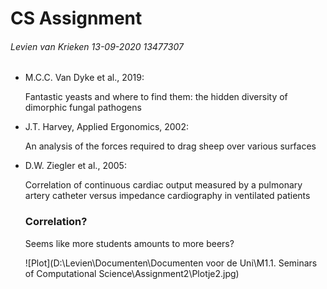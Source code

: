 <h1> CS Assignment </h1>

###### Levien van Krieken 	13-09-2020	13477307

* M.C.C. Van Dyke et al., 2019: 

  Fantastic yeasts and where to find them: the hidden diversity of dimorphic fungal pathogens

* J.T. Harvey, Applied Ergonomics, 2002: 

  An analysis of the forces required to drag sheep over various surfaces

* D.W. Ziegler et al., 2005: 

  Correlation of continuous cardiac output measured by a pulmonary artery catheter versus impedance cardiography in ventilated patients

  

  ### Correlation?

  Seems like more students amounts to more beers?

  ![Plot](D:\Levien\Documenten\Documenten voor de Uni\M1.1. Seminars of Computational Science\Assignment2\Plotje2.jpg)